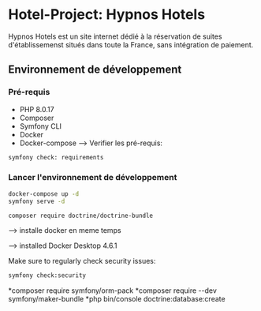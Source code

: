 # Hotel-Project: Hypnos Hotels
Hypnos Hotels est un site internet dédié à la réservation de suites d'établissemenst situés dans toute la France, sans intégration de paiement.

## Environnement de développement

### Pré-requis

* PHP 8.0.17
* Composer
* Symfony CLI
* Docker
* Docker-compose
--> Verifier les pré-requis:

```bash
symfony check: requirements
```

### Lancer l'environnement de développement

```bash
docker-compose up -d
symfony serve -d
```

```bash
composer require doctrine/doctrine-bundle 
```
--> installe docker en meme temps



--> installed Docker Desktop 4.6.1

Make sure to regularly check security issues:
```bash
symfony check:security
```

*composer require symfony/orm-pack
*composer require --dev symfony/maker-bundle
*php bin/console doctrine:database:create



